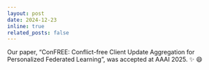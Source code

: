 ```yaml
---
layout: post
date: 2024-12-23
inline: true
related_posts: false
---
```


Our paper, “ConFREE: Conflict-free Client Update Aggregation for Personalized Federated Learning”, was accepted at AAAI 2025. :sparkles: :smile:
